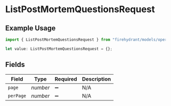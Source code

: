 # ListPostMortemQuestionsRequest

## Example Usage

```typescript
import { ListPostMortemQuestionsRequest } from "firehydrant/models/operations";

let value: ListPostMortemQuestionsRequest = {};
```

## Fields

| Field              | Type               | Required           | Description        |
| ------------------ | ------------------ | ------------------ | ------------------ |
| `page`             | *number*           | :heavy_minus_sign: | N/A                |
| `perPage`          | *number*           | :heavy_minus_sign: | N/A                |